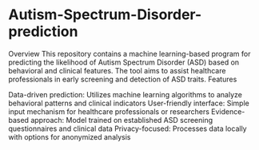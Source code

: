 # Autism-Spectrum-Disorder-prediction
Overview
This repository contains a machine learning-based program for predicting the likelihood of Autism Spectrum Disorder (ASD) based on behavioral and clinical features. The tool aims to assist healthcare professionals in early screening and detection of ASD traits.
Features

Data-driven prediction: Utilizes machine learning algorithms to analyze behavioral patterns and clinical indicators
User-friendly interface: Simple input mechanism for healthcare professionals or researchers
Evidence-based approach: Model trained on established ASD screening questionnaires and clinical data
Privacy-focused: Processes data locally with options for anonymized analysis
